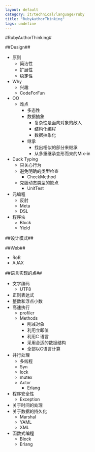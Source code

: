```yaml
---
layout: default
category: it/technical/language/ruby
title: "RubyAuthorThinking"
tags: undefine
---
```


#RubyAuthorThinking#



##Design##
* 原则
  * 简洁性 
  * 扩展性
  * 稳定性
* Why
  * 兴趣
  * CodeForFun
* OO
  * 难点
    * 多态性
    * 数据抽象
      * 复杂性是面向对象的敌人
      * 结构化编程
      * 数据抽象化
    * 继承
      * 找出相似的部分来继承
      * 从多重继承变形而来的Mix-in
* Duck Typing
  * 只关心行为
  * 避免明确的类型检查
    * CheckMethod
  * 克服动态类型的缺点
    * UnitTest
* 元编程
  * 反射
  * Meta
  * DSL
* 程序块
  * Block
  * Yield



##设计模式##



##Web##
* RoR
* AJAX



##语言实现的点##
* 文字编码
  * UTF8
* 正则表达式
* 整数和浮点小数
* 高速执行
  * profiler
  * Methods
    * 削减对象
    * 利用立即值
    * 利用C 语言
    * 采用合适的数据结构
    * 全部以C语言计算
* 并行处理
  * 多线程
  * Syn
  * lock
  * mutex
  * Actor
    * Erlang
* 程序安全性
  * Exception
* 关于时间的处理
* 关于数据的持久化
  * Marshal
  * YAML
  * XML
* 函数式编程
  * Block
  * Erlang
